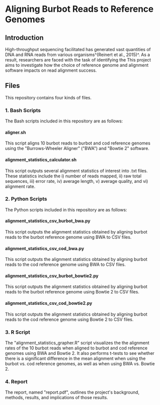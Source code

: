 # Aligning Burbot Reads to Reference Genomes

## Introduction

High-throughput sequencing facilitated has generated vast quantities of DNA and RNA reads from various organisms^(Reinert et al., 2015)^. As a result, researchers are faced with the task of identifying the  This project aims to investigate how the choice of reference genome and alignment software impacts on read alignment success.

## Files

This repository contains four kinds of files.

### 1. Bash Scripts

The Bash scripts included in this repository are as follows:

#### aligner.sh

This script aligns 10 burbot reads to burbot and cod reference genomes using the "Burrows-Wheeler Aligner" ("BWA") and "Bowtie 2" software.

#### alignment_statistics_calculator.sh

This script outputs several alignment statistics of interest into .txt files. These statistics include the i) number of reads mapped, ii) raw total sequences, iii) error rate, iv) average length, v) average quality, and vi) alignment rate.

### 2. Python Scripts

The Python scripts included in this repository are as follows:

#### alignment_statistics_csv_burbot_bwa.py

This script outputs the alignment statistics obtained by aligning burbot reads to the burbot reference genome using BWA to CSV files.

#### alignment_statistics_csv_cod_bwa.py

This script outputs the alignment statistics obtained by aligning burbot reads to the cod reference genome using BWA to CSV files.


#### alignment_statistics_csv_burbot_bowtie2.py

This script outputs the alignment statistics obtained by aligning burbot reads to the burbot reference genome using Bowtie 2 to CSV files.


#### alignment_statistics_csv_cod_bowtie2.py

This script outputs the alignment statistics obtained by aligning burbot reads to the cod reference genome using Bowtie 2 to CSV files.

### 3. R Script

The "alignment_statistics_grapher.R" script visualizes the the alignment rates of the 10 burbot reads when aligned to burbot and cod reference genomes using BWA and Bowtie 2. It also performs t-tests to see whether there is a significant difference in the mean alignment when using the burbot vs. cod reference genomes, as well as when using BWA vs. Bowtie 2.

### 4. Report

The report, named "report.pdf", outlines the project's background, methods, results, and implications of those results.